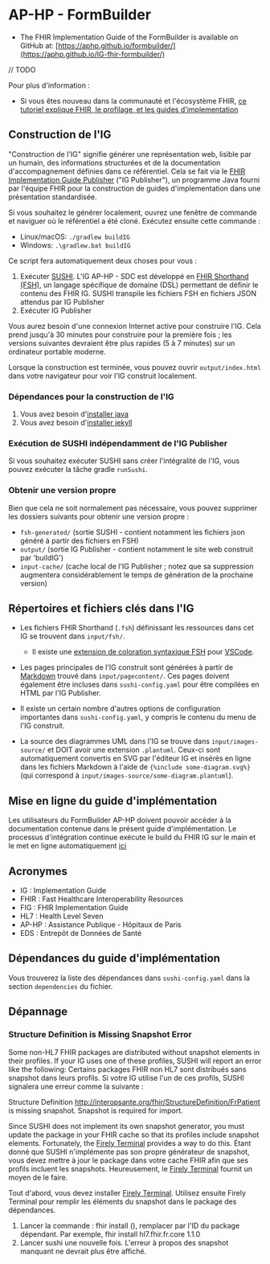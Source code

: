 # AP-HP - FormBuilder

- The FHIR Implementation Guide of the FormBuilder is available on GitHub at: [https://aphp.github.io/formbuilder/](https://aphp.github.io/IG-fhir-formbuilder/)

// TODO

Pour plus d'information : 

- Si vous êtes nouveau dans la communauté et l'écosystème FHIR, [ce tutoriel explique FHIR, le profilage, et les guides d'implementation](https://fire.ly/blog/how-to-create-your-first-fhir-profile/)

## Construction de l'IG

"Construction de l'IG" signifie générer une représentation web, lisible par un humain, des informations structurées et
de la documentation d'accompagnement définies dans ce référentiel. Cela se fait via le [FHIR Implementation Guide Publisher](https://confluence.hl7.org/display/FHIR/IG+Publisher+Documentation)
("IG Publisher"), un programme Java fourni par l'équipe FHIR pour la construction de guides d'implementation dans une
présentation standardisée.

Si vous souhaitez le générer localement, ouvrez une fenêtre de commande et naviguer où le référentiel a été cloné.
Exécutez ensuite cette commande :

- Linux/macOS: `./gradlew buildIG`
- Windows: `.\gradlew.bat buildIG`

Ce script fera automatiquement deux choses pour vous :

1. Exécuter [SUSHI](https://fshschool.org/docs/sushi/). L'IG AP-HP - SDC est développé en [FHIR Shorthand (FSH)](http://build.fhir.org/ig/HL7/fhir-shorthand/),
un langage spécifique de domaine (DSL) permettant de définir le contenu des FHIR IG. SUSHI transpile les fichiers FSH en
fichiers JSON attendus par IG Publisher
2. Exécuter IG Publisher

Vous aurez besoin d'une connexion Internet active pour construire l'IG. Cela prend jusqu'à 30 minutes pour construire
pour la première fois ; les versions suivantes devraient être plus rapides (5 à 7 minutes) sur un ordinateur portable
moderne.

Lorsque la construction est terminée, vous pouvez ouvrir `output/index.html` dans votre navigateur pour voir l'IG
construit localement.

### Dépendances pour la construction de l'IG

1. Vous avez besoin d'[installer java](https://adoptium.net/)
2. Vous avez besoin d'[installer jekyll](https://jekyllrb.com/docs/installation/)

### Exécution de SUSHI indépendamment de l'IG Publisher

Si vous souhaitez exécuter SUSHI sans créer l'intégralité de l'IG, vous pouvez exécuter la tâche gradle `runSushi`.

### Obtenir une version propre

Bien que cela ne soit normalement pas nécessaire, vous pouvez supprimer les dossiers suivants pour obtenir une version
propre :

- `fsh-generated/` (sortie SUSHI - contient notamment les fichiers json généré à partir des fichiers en FSH)
- `output/` (sortie IG Publisher - contient notamment le site web construit par 'buildIG')
- `input-cache/` (cache local de l'IG Publisher ; notez que sa suppression augmentera considérablement le temps de
génération de la prochaine version)

## Répertoires et fichiers clés dans l'IG

- Les fichiers FHIR Shorthand (`.fsh`) définissant les ressources dans cet IG se trouvent dans `input/fsh/`.
	- Il existe une [extension de coloration syntaxique FSH](https://marketplace.visualstudio.com/items?itemName=MITRE-Health.vscode-language-fsh)
  pour [VSCode](https://code.visualstudio.com).

- Les pages principales de l'IG construit sont générées à partir de [Markdown](https://daringfireball.net/projects/markdown/)
trouvé dans `input/pagecontent/`. Ces pages doivent également être incluses dans `sushi-config.yaml` pour être compilées
en HTML par l'IG Publisher.
- Il existe un certain nombre d'autres options de configuration importantes dans `sushi-config.yaml`, y compris le
contenu du menu de l'IG construit.
- La source des diagrammes UML dans l'IG se trouve dans `input/images-source/` et DOIT avoir une extension `.plantuml`.
Ceux-ci sont automatiquement convertis en SVG par l'éditeur IG et insérés en ligne dans les fichiers Markdown à l'aide
de `{%include some-diagram.svg%}` (qui correspond à `input/images-source/some-diagram.plantuml`).

## Mise en ligne du guide d'implémentation
Les utilisateurs du FormBuilder AP-HP doivent pouvoir accéder à la documentation contenue dans le présent guide d'implémentation. 
Le processus d'intégration continue exécute le build du FHIR IG  sur le main et le met en ligne automatiquement [ici](https://id-pages.eds.aphp.fr/ed/dm/ig/fig-formbuilder/)

## Acronymes

* IG : Implementation Guide
* FHIR : Fast Healthcare Interoperability Resources
* FIG : FHIR Implementation Guide
* HL7 : Health Level Seven
* AP-HP : Assistance Publique - Hôpitaux de Paris
* EDS : Entrepôt de Données de Santé

## Dépendances du guide d'implémentation

Vous trouverez la liste des dépendances dans `sushi-config.yaml` dans la section `dependencies` du fichier.

## Dépannage

### Structure Definition is Missing Snapshot Error

Some non-HL7 FHIR packages are distributed without snapshot elements in their profiles. If your IG uses one of these profiles, SUSHI will report an error like the following:
Certains packages FHIR non HL7 sont distribués sans snapshot dans leurs profils. Si votre IG utilise l'un de ces profils, SUSHI signalera une erreur comme la suivante :

Structure Definition http://interopsante.org/fhir/StructureDefinition/FrPatient is missing snapshot. Snapshot is required for import.

Since SUSHI does not implement its own snapshot generator, you must update the package in your FHIR cache so that its profiles include snapshot elements. Fortunately, the [Firely Terminal](https://fire.ly/products/firely-terminal/) provides a way to do this.
Étant donné que SUSHI n'implémente pas son propre générateur de snapshot, vous devez mettre à jour le package dans votre cache FHIR afin que ses profils incluent les snapshots. Heureusement, le [Firely Terminal](https://fire.ly/products/firely-terminal/) fournit un moyen de le faire.

Tout d'abord, vous devez installer [Firely Terminal](https://docs.fire.ly/projects/Firely-Terminal/getting_started/InstallingFirelyTerminal.html). Utilisez ensuite Firely Terminal pour remplir les éléments du snapshot dans le package des dépendances.

1. Lancer la commande : fhir install <package> (<version>), remplacer <package> par l'ID du package dépendant.
   Par exemple, fhir install hl7.fhir.fr.core 1.1.0
2. Lancer sushi une nouvelle fois. L'erreur à propos des snapshot manquant ne devrait plus être affiché.


